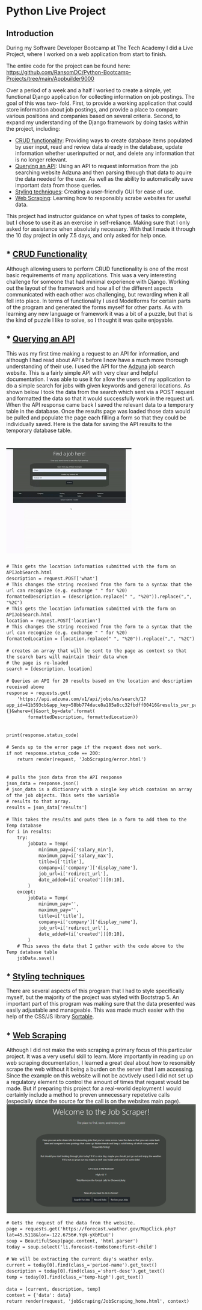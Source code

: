 # Python Live Project

## Introduction
During my Software Developer Bootcamp at The Tech Academy I did a Live Project, where I worked on a web application from start to finish.

The entire code for the project can be found here:
https://github.com/RansomDC/Python-Bootcamp-Projects/tree/main/Appbuilder9000

Over a period of a week and a half I worked to create a simple, yet functional Django application for collecting information on job postings. The goal of this was two-
fold.
  First, to provide a working application that could store information about job postings, and provide a place to compare various positions and companies based 
  on several criteria. 
  Second, to expand my understanding of the Django framework by doing tasks within the project, including:
* [CRUD functionality](#CRUD-functionality): Providing ways to create database items populated by user input, read and review data already in the database, update information whether userinputted or not, and delete any information that is no longer relevant.
* [Querying an API](#query-API): Using an API to request information from the job searching website Adzuna and then parsing through that data to aquire the data needed for the user. As well as the ability to automatically save important data from those queries.
* [Styling techniques](#CSS-techniques): Creating a user-friendly GUI for ease of use.
* [Web Scraping](#web-scraping): Learning how to responsibly scrabe websites for useful data.
    
 This project had instructor guidance on what types of tasks to complete, but I chose to use it as an exercise in self-reliance. Making sure that I only asked for
 assistance when absolutely necessary. With that I made it through the 10 day project in only 7.5 days, and only asked for help once.
 
## * [CRUD Functionality](#CRUD-functionality)
  Although allowing users to perform CRUD functionality is one of the most basic requirements of many applications. This was a very interesting challenge for someone that had minimal experience with Django. Working out the layout of the framework and how all of the different aspects communicated with  each other was challenging, but rewarding when it all fell into place. In terms of functionality I used Modelforms for certain parts of the program and generated the forms myself for other parts. As with learning any new language or framework it was a bit of a puzzle, but that is the kind of puzzle I like to solve, so I thought it was quite enjoyable.

## * [Querying an API](#query-API)
  This was my first time making a request to an API for information, and although I had read about API's before I now have a much more thorough understanding of their use. I used the API for the [Adzuna](https://developer.adzuna.com/) job search website. This is a fairly simple API with very clear and helpful documentation. I was able to use it for allow the users of my application to do a simple search for jobs with given keywords and general locations. As shown below I took the data from the search which sent via a POST request and formatted the data so that it would successfully
    work in the request url. When the API response came back I saved the relevant data to a temporary table in the database. Once the results page was loaded those data would be pulled and populate the page each filling a form so that they could be individually saved. Here is the data for saving the API results to the temporary database table.
  # ![API search in action gif](API-search.gif)

    # This gets the location information submitted with the form on APIJobSearch.html
    description = request.POST['what']
    # This changes the string received from the form to a syntax that the url can recognize (e.g. exchange " " for %20)
    formattedDescription = (description.replace(" ", "%20")).replace(",", "%2C")
    # This gets the location information submitted with the form on APIJobSearch.html
    location = request.POST['location']
    # This changes the string received from the form to a syntax that the url can recognize (e.g. exchange " " for %20)
    formattedLocation = (location.replace(" ", "%20")).replace(",", "%2C")

    # creates an array that will be sent to the page as context so that the search bars will maintain their data when
    # the page is re-loaded
    search = [description, location]

    # Queries an API for 20 results based on the location and description received above
    response = requests.get(
        'https://api.adzuna.com/v1/api/jobs/us/search/1?app_id=41b593cb&app_key=58bb774dace8a185a8cc32fbdff00416&results_per_page=20&what={}&where={}&sort_by=date'.format(
            formattedDescription, formattedLocation))


    print(response.status_code)

    # Sends up to the error page if the request does not work.
    if not response.status_code == 200:
        return render(request, 'JobScraping/error.html')


    # pulls the json data from the API response
    json_data = response.json()
    # json_data is a dictionary with a single key which contains an array of the job objects. This sets the variable
    # results to that array.
    results = json_data['results']

    # This takes the results and puts them in a form to add them to the Temp database
    for i in results:
        try:
            jobData = Temp(
                minimum_pay=i['salary_min'],
                maximum_pay=i['salary_max'],
                title=i['title'],
                company=i['company']['display_name'],
                job_url=i['redirect_url'],
                date_added=(i['created'])[0:10],
            )
        except:
            jobData = Temp(
                minimum_pay='',
                maximum_pay='',
                title=i['title'],
                company=i['company']['display_name'],
                job_url=i['redirect_url'],
                date_added=(i['created'])[0:10],
            )
        # This saves the data that I gather with the code above to the Temp database table
        jobData.save()


 ## * [Styling techniques](#CSS-techniques)
  There are several aspects of this program that I had to style specifically myself, but the majority of the project was styled with Bootstrap 5.
  An important part of this program was making sure that the data presented was easily adjustable and manageable. This was made much easier with the help of the CSS/JS library [Sortable](https://github.com/SortableJS/Sortable).



 ## * [Web Scraping](#web-scraping)
  Although I did not make the web scraping a primary focus of this particular project. It was a very useful skill to learn. More importantly in reading up on web scraping documentation, I learned a great deal about how to resonsibly scrape the web without it being a burden on the server that I am accessing. Since the example on this website will not be acvtively used I did not set up a regulatory element to control the amount of times that request would be made. But if preparing this project for a real-world deployment I would certainly include a method to preven unnecessary repetetive calls (especially since the source for the call is on the websites main page).
![weather results display](Web-scraped-weather.png)

    # Gets the request of the data from the website.
    page = requests.get('https://forecast.weather.gov/MapClick.php?lat=45.5118&lon=-122.6756#.YqN-yXbMIuU')
    soup = BeautifulSoup(page.content, 'html.parser')
    today = soup.select('li.forecast-tombstone:first-child')

    # We will be extracting the current day's weather only.
    current = today[0].find(class_='period-name').get_text()
    description = today[0].find(class_='short-desc').get_text()
    temp = today[0].find(class_='temp-high').get_text()

    data = [current, description, temp]
    context = {'data': data}
    return render(request, 'jobScraping/JobScraping_home.html', context)
